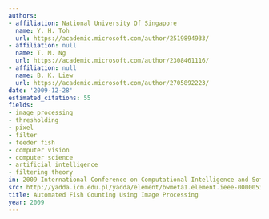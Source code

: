 ```yaml
---
authors:
- affiliation: National University Of Singapore
  name: Y. H. Toh
  url: https://academic.microsoft.com/author/2519894933/
- affiliation: null
  name: T. M. Ng
  url: https://academic.microsoft.com/author/2308461116/
- affiliation: null
  name: B. K. Liew
  url: https://academic.microsoft.com/author/2705892223/
date: '2009-12-28'
estimated_citations: 55
fields:
- image processing
- thresholding
- pixel
- filter
- feeder fish
- computer vision
- computer science
- artificial intelligence
- filtering theory
in: 2009 International Conference on Computational Intelligence and Software Engineering
src: http://yadda.icm.edu.pl/yadda/element/bwmeta1.element.ieee-000005365104
title: Automated Fish Counting Using Image Processing
year: 2009
---
```

